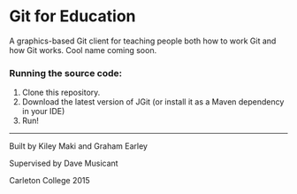 # Git for Education
A graphics-based Git client for teaching people both how to work Git and how Git works.
Cool name coming soon.

### Running the source code:
1. Clone this repository.
2. Download the latest version of JGit (or install it as a Maven dependency in your IDE)
3. Run!

***

Built by Kiley Maki and Graham Earley

Supervised by Dave Musicant

Carleton College 2015
